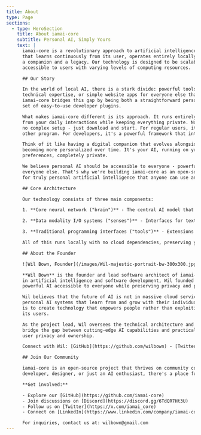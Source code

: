 ```yaml
---
title: About
type: Page
sections:
  - type: HeroSection
    title: About iamai-core
    subtitle: Personal AI, Simply Yours
    text: |
      iamai-core is a revolutionary approach to artificial intelligence: a personal AI system
      that learns continuously from its user, operates entirely locally, and can serve as both
      a companion and a legacy. Our technology is designed to be scalable while remaining
      accessible to users with varying levels of computing resources.

      ## Our Story

      In the world of local AI, there is a stark divide: powerful tools for developers that require
      technical expertise, or simple website apps for everyone else that lack real capability.
      iamai-core bridges this gap by being both a straightforward personal AI application and a
      set of easy-to-use developer plugins.

      What makes iamai-core different is its approach. It runs entirely on your own device, learning
      from your daily interactions while keeping everything private. No cloud services, no data sharing,
      no complex setup - just download and start. For regular users, it's as easy as installing any
      other program. For developers, it's a powerful framework that integrates smoothly into existing projects.

      Think of it like having a digital companion that evolves alongside you. It learns from each interaction,
      becoming more personalized over time. It's your AI, running on your hardware, adapting to your
      preferences, completely private.

      We believe personal AI should be accessible to everyone - powerful for developers, simple for
      everyone else. That's why we're building iamai-core as an open-source project, creating a foundation
      for truly personal artificial intelligence that anyone can use and build upon.

      ## Core Architecture

      Our technology consists of three main components:

      1. **Core neural network ("brain")** - The central AI model that powers understanding and generation

      2. **Data modality I/O systems ("senses")** - Interfaces for text, audio, and visual interaction

      3. **Traditional programming interfaces ("tools")** - Extensions for practical functionality

      All of this runs locally with no cloud dependencies, preserving your privacy and ownership of your data.

      ## About the Founder

      ![Wil Bown, Founder](/images/Wil-majestic-portrait-bw-300x300.jpg)

      **Wil Bown** is the founder and lead software architect of iamai-core. With extensive experience
      in artificial intelligence and software development, Wil founded iamai-core with a vision to make
      powerful AI accessible to everyone while preserving privacy and personal control.

      Wil believes that the future of AI is not in massive cloud services owned by corporations, but in
      personal AI systems that learn from and grow with their individual users. His goal with iamai-core
      is to create technology that empowers people rather than exploiting them - AI that truly belongs to
      its users.

      As the project lead, Wil oversees the technical architecture and vision of iamai-core, working to
      bridge the gap between cutting-edge AI capabilities and practical everyday applications that respect
      user privacy and ownership.

      Connect with Wil: [GitHub](https://github.com/wilbown) - [Twitter](https://x.com/wilbown) - [LinkedIn](https://www.linkedin.com/in/wilbown)

      ## Join Our Community

      iamai-core is an open-source project that thrives on community contribution. Whether you're a
      developer, designer, or just an AI enthusiast, there's a place for you in our community.

      **Get involved:**

      - Explore our [GitHub](https://github.com/iamai-core)
      - Join discussions on [Discord](https://discord.gg/6TdQR7Ht3U)
      - Follow us on [Twitter](https://x.com/iamai_core)
      - Connect on [LinkedIn](https://www.linkedin.com/company/iamai-core)

      For inquiries, contact us at: wilbown@gmail.com
---
```

